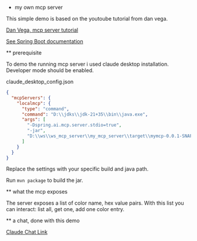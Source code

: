 * my own mcp server

This simple demo is based on the youtoube tutorial from dan vega.

[Dan Vega, mcp server tutorial](https://youtu.be/w5YVHG1j3Co?si=jBv4C1hch-Ub2ee4)

[See Spring Boot documentation](https://docs.spring.io/spring-ai/reference/api/mcp/mcp-server-boot-starter-docs.html#_creating_a_spring_boot_application_with_mcp_server)

** prerequisite

To demo the running mcp server i used claude desktop installation.
Developer mode should be enabled.

claude_desktop_config.json
````json
{
  "mcpServers": {
    "localmcp": {
      "type": "command",
      "command": "D:\\jdks\\jdk-21+35\\bin\\java.exe",
      "args": [
	    "-Dspring.ai.mcp.server.stdio=true",
	    "-jar", 
		"D:\\ws\\ws_mcp_server\\my_mcp_server\\target\\mymcp-0.0.1-SNAPSHOT.jar"
	  ]
    }
  }
}
````

Replace the settings with your specific build and java path.

Run `mvn package` to build the jar.

** what the mcp exposes

The server exposes a list of color name, hex value pairs. 
With this list you can interact: list all, get one, add one color entry.

** a chat, done with this demo

[Claude Chat Link](https://claude.ai/share/bc9dc8aa-3c41-49eb-988c-a2b620953883)